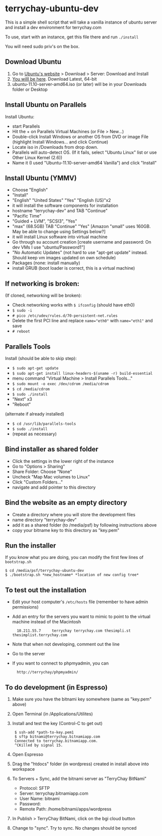 terrychay-ubuntu-dev
====================

This is a simple shell script that will take a vanilla instance of ubuntu server
and install a dev environment for terrychay.com

To use, start with an instance, get this file there and run `./install`

You will need sudo priv's on the box.


## Download Ubuntu

1. Go to [Ubuntu's website](http://www.ubuntu.com/) > Download > Server: Download and Install 
2. [You willl be here](http://www.ubuntu.com/download/server/download). Download Latest, 64-bit
3. ubuntu-11.10-server-amd64.iso (or later) will be in your Downloads folder or Desktop

## Install Ubuntu on Parallels

Install Ubuntu:

- start Parallels
- Hit the + on Parallels Virtual Machines (or File > New…)
- Double-click Install Windows or another OS from DVD or image File (highlight Install Windows… and click Continue)
- Locate iso in /Downloads from drop down.
- Parallels will auto-detect OS. (If it fails, select "Ubuntu Linux" list or use Other Linux Kernel (2.6))
- Name it (I used "Ubuntu-11.10-server-amd64 Vanilla") and click "Install"

## Install Ubuntu (YMMV)

- Choose "English"
- "Install"
- "English" "United States" "Yes" "English (US)"x2
- it will install the software components for installation
- hostname "terrychay-dev" and TAB "Continue"
- "Pacific Time"
- "Guided + LVM", "SCSI3", "Yes"
- "max" (68.5GB) TAB "Continue" "Yes" [Amazon "small" uses 160GB. May be able to change using Settings below?]
- it will install Linux software into virtual machine
- Go through su account creation [create username and password: On dev VMs I use "ubuntu/Password1"]
- "No Automatic Updates" (not hard to use "apt-get update" instead. Should keep vm images updated on own schedule)
- Packages (none: install manually)
- install GRUB (boot loader is correct, this is a virtual machine)


## If networking is broken:

(If cloned, networking will be broken):

- Check networking works with `$ ifconfig` (should have eth0)
- `$ sudo -i`
- `# pico /etc/udev/rules.d/70-persistent-net.rules`
- Delete the first PCI line and replace `name="eth0"` with `name="eth1"` and save
- `# reboot`

## Parallels Tools

Install (should be able to skip step):

- `$ sudo apt-get update`
- `$ sudo apt-get install linux-headers-$(uname -r) build-essential`
- menu command "Virtual Machine > Install Parallels Tools…"
- `$ sudo mount -o exec /dev/cdrom /media/cdrom`
- `$ cd /media/cdrom`
- `$ sudo ./install`
- "Next" x3
- "Reboot"

(alternate if already installed)

- `$ cd /usr/lib/parallels-tools`
- `$ sudo ./install`
- (repeat as necessary)

## Bind installer as shared folder

- Click the settings in the lower right of the instance
- Go to "Options > Sharing"
- Share Folder: Choose "None"
- Uncheck "Map Mac volumes to Linux"
- Click "Custom Folders..."
- navigate and add pointer to this directory

## Bind the website as an empty directory

- Create a directory where you will store the development files
- name directory "terrychay-dev"
- add it as a shared folder (to /media/psf) by following instructions above
- copy your bitname key to this directory as "key.pem"


## Run the installer

If you know what you are doing, you can modify the first few lines of
`bootstrap.sh`

	$ cd /media/psf/terrychay-ubuntu-dev
	$ ./bootstrap.sh *new_hostname* *location of new config tree*

## To test out the installation

- Edit your host computer's `/etc/hosts` file (remember to have admin permissions)
- Add an entry for the servers you want to mimic to point to the virtual machine instead of the Macintosh

		10.211.55.7     terrychay terrychay.com thesimpli.st thesimplist.terrychay.com

- Note that when not developing, comment out the line
- Go to the server
- If you want to connect to phpmyadmin, you can

		http://terrychay/phpmyadmin/


## To do development (in Espresso)

1. Make sure you have the bitnami key somewhere (same as "key.pem" above)
2. Open Terminal (in /Applications/Utilites)
3. Install and test the key (Control-C to get out)

		$ ssh-add *path-to-key.pem1
		$ sftp bitnami@terrychay.bitnamiapp.com
		Connected to terrychay.bitnamiapp.com.
		^CKilled by signal 15.

4. Open Espresso
5. Drag the "htdocs" folder (in wordpress) created in install above into workspace
6. To Servers + Sync, add the bitnami server as "TerryChay BitNami"

	- Protocol: SFTP
	- Server: terrychay.bitnamiapp.com
	- User Name: bitnami
	- Password:
	- Remote Path: /home/bitnami/apps/wordpress


7. In Publish > TerryChay BitNami, click on the bgi cloud button
8. Change to "sync". Try to sync. No changes should be synced

